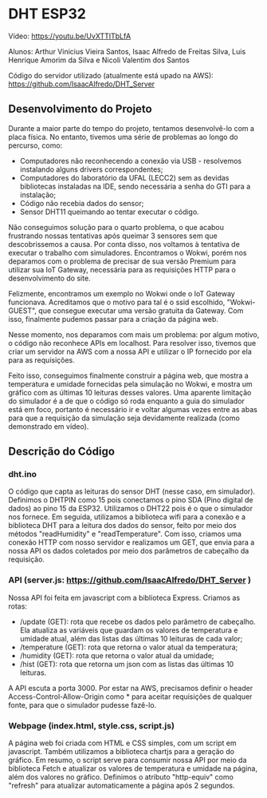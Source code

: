 # DHT ESP32

Vídeo: https://youtu.be/UvXTTITbLfA

Alunos: Arthur Vinicius Vieira Santos, Isaac Alfredo de Freitas Silva, Luis Henrique Amorim da Silva e Nicoli Valentim dos Santos

Código do servidor utilizado (atualmente está upado na AWS): https://github.com/IsaacAlfredo/DHT_Server

## Desenvolvimento do Projeto
Durante a maior parte do tempo do projeto, tentamos desenvolvê-lo com a placa física. No entanto, tivemos uma série de problemas ao longo do percurso, como:
- Computadores não reconhecendo a conexão via USB - resolvemos instalando alguns drivers correspondentes;
- Computadores do laboratório da UFAL (LECC2) sem as devidas bibliotecas instaladas na IDE, sendo necessária a senha do GTI para a instalação;
- Código não recebia dados do sensor;
- Sensor DHT11 queimando ao tentar executar o código.

Não conseguimos solução para o quarto problema, o que acabou frustrando nossas tentativas após queimar 3 sensores sem que descobrissemos a causa. Por conta disso, nos voltamos à tentativa de executar o trabalho com simuladores. Encontramos o Wokwi, porém nos deparamos com o problema de precisar de sua versão Premium para utilizar sua IoT Gateway, necessária para as requisições HTTP para o desenvolvimento do site.

Felizmente, encontramos um exemplo no Wokwi onde o IoT Gateway funcionava. Acreditamos que o motivo para tal é o ssid escolhido, "Wokwi-GUEST", que consegue executar uma versão gratuita da Gateway. Com isso, finalmente pudemos passar para a criação da página web.

Nesse momento, nos deparamos com mais um problema: por algum motivo, o código não reconhece APIs em localhost. Para resolver isso, tivemos que criar um servidor na AWS com a nossa API e utilizar o IP fornecido por ela para as requisições.

Feito isso, conseguimos finalmente construir a página web, que mostra a temperatura e umidade fornecidas pela simulação no Wokwi, e mostra um gráfico com as últimas 10 leituras desses valores. Uma aparente limitação do simulador é a de que o código só roda enquanto a guia do simulador está em foco, portanto é necessário ir e voltar algumas vezes entre as abas para que a requisição da simulação seja devidamente realizada (como demonstrado em vídeo).

## Descrição do Código
### dht.ino
O código que capta as leituras do sensor DHT (nesse caso, em simulador). Definimos o DHTPIN como 15 pois conectamos o pino SDA (Pino digital de dados) ao pino 15 da ESP32. Utilizamos o DHT22 pois é o que o simulador nos fornece. Em seguida, utilizamos a biblioteca wifi para a conexão e a biblioteca DHT para a leitura dos dados do sensor, feito por meio dos métodos "readHumidity" e "readTemperature". Com isso, criamos uma conexão HTTP com nosso servidor e realizamos um GET, que envia para a nossa API os dados coletados por meio dos parâmetros de cabeçalho da requisição. 

### API (server.js: https://github.com/IsaacAlfredo/DHT_Server )
Nossa API foi feita em javascript com a biblioteca Express. Criamos as rotas:
- /update (GET): rota que recebe os dados pelo parâmetro de cabeçalho. Ela atualiza as variáveis que guardam os valores de temperatura e umidade atual, além das listas das últimas 10 leituras de cada valor;
- /temperature (GET): rota que retorna o valor atual da temperatura;
- /humidity (GET): rota que retorna o valor atual da umidade;
- /hist (GET): rota que retorna um json com as listas das últimas 10 leituras.

A API escuta a porta 3000. Por estar na AWS, precisamos definir o header Access-Control-Allow-Origin como * para aceitar requisições de qualquer fonte, para que o simulador pudesse fazê-lo.

### Webpage (index.html, style.css, script.js)
A página web foi criada com HTML e CSS simples, com um script em javascript. Também utilizamos a biblioteca chartjs para a geração do gráfico. Em resumo, o script serve para consumir nossa API por meio da biblioteca Fetch e atualizar os valores de temperatura e umidade na página, além dos valores no gráfico. Definimos o atributo "http-equiv" como "refresh" para atualizar automaticamente a página após 2 segundos.
